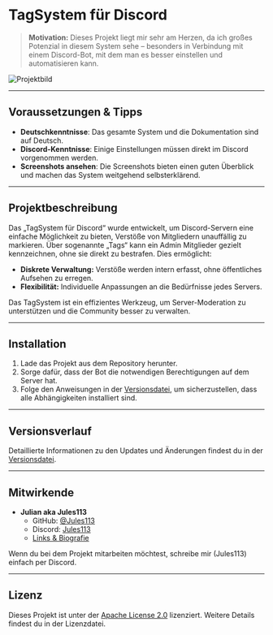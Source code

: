 # TagSystem für Discord

> **Motivation:** Dieses Projekt liegt mir sehr am Herzen, da ich großes Potenzial in diesem System sehe – besonders in Verbindung mit einem Discord-Bot, mit dem man es besser einstellen und automatisieren kann.

![Projektbild](https://cdn.discordapp.com/attachments/1348427495749193780/1411716371254870046/55B02C6E-2182-492B-A6CB-6A7EC75DF0CD.jpg)

---

## Voraussetzungen & Tipps

- **Deutschkenntnisse**: Das gesamte System und die Dokumentation sind auf Deutsch.
- **Discord-Kenntnisse**: Einige Einstellungen müssen direkt im Discord vorgenommen werden.
- **Screenshots ansehen**: Die Screenshots bieten einen guten Überblick und machen das System weitgehend selbsterklärend.

---

## Projektbeschreibung

Das „TagSystem für Discord“ wurde entwickelt, um Discord-Servern eine einfache Möglichkeit zu bieten, Verstöße von Mitgliedern unauffällig zu markieren. Über sogenannte „Tags“ kann ein Admin Mitglieder gezielt kennzeichnen, ohne sie direkt zu bestrafen. Dies ermöglicht:

- **Diskrete Verwaltung:** Verstöße werden intern erfasst, ohne öffentliches Aufsehen zu erregen.
- **Flexibilität:** Individuelle Anpassungen an die Bedürfnisse jedes Servers.

Das TagSystem ist ein effizientes Werkzeug, um Server-Moderation zu unterstützen und die Community besser zu verwalten.

---

## Installation

1. Lade das Projekt aus dem Repository herunter.
2. Sorge dafür, dass der Bot die notwendigen Berechtigungen auf dem Server hat.
3. Folge den Anweisungen in der [Versionsdatei](VERSION), um sicherzustellen, dass alle Abhängigkeiten installiert sind.

---

## Versionsverlauf

Detaillierte Informationen zu den Updates und Änderungen findest du in der [Versionsdatei](VERSION).

---

## Mitwirkende

- **Julian aka Jules113**  
  - GitHub: [@Jules113](https://github.com/Jules113)  
  - Discord: [Jules113](https://discordapp.com/users/1166041033918926920)  
  - [Links & Biografie](https://fakecrime.bio/Jules113)

Wenn du bei dem Projekt mitarbeiten möchtest, schreibe mir (Jules113) einfach per Discord.

---

## Lizenz

Dieses Projekt ist unter der [Apache License 2.0](LICENSE) lizenziert. Weitere Details findest du in der Lizenzdatei.
